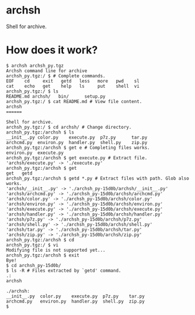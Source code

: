 archsh
======

Shell for archive.

How does it work?
=================

    $ archsh archsh_py.tgz
    Archsh command line for archive
    archsh_py.tgz:/ $ # Complete commands.
    EOF    cd     exit   getd   less   more   pwd    sl
    cat    echo   get    help   ls     put    shell  vi
    archsh_py.tgz:/ $ ls
    README.md archsh/   bin/      setup.py
    archsh_py.tgz:/ $ cat README.md # View file content.
    archsh
    ======
    
    Shell for archive.
    archsh_py.tgz:/ $ cd archsh/ # Change directory.
    archsh_py.tgz:/archsh $ ls
    __init__.py color.py    execute.py  p7z.py      tar.py
    archcmd.py  environ.py  handler.py  shell.py    zip.py
    archsh_py.tgz:/archsh $ get e # Completing files works.
    environ.py  execute.py
    archsh_py.tgz:/archsh $ get execute.py # Extract file.
    'archsh/execute.py' -> './execute.py'
    archsh_py.tgz:/archsh $ get
    get   getd
    archsh_py.tgz:/archsh $ getd *.py # Extract files with path. Glob also works.
    'archsh/__init__.py' -> './archsh_py-15d0b/archsh/__init__.py'
    'archsh/archcmd.py' -> './archsh_py-15d0b/archsh/archcmd.py'
    'archsh/color.py' -> './archsh_py-15d0b/archsh/color.py'
    'archsh/environ.py' -> './archsh_py-15d0b/archsh/environ.py'
    'archsh/execute.py' -> './archsh_py-15d0b/archsh/execute.py'
    'archsh/handler.py' -> './archsh_py-15d0b/archsh/handler.py'
    'archsh/p7z.py' -> './archsh_py-15d0b/archsh/p7z.py'
    'archsh/shell.py' -> './archsh_py-15d0b/archsh/shell.py'
    'archsh/tar.py' -> './archsh_py-15d0b/archsh/tar.py'
    'archsh/zip.py' -> './archsh_py-15d0b/archsh/zip.py'
    archsh_py.tgz:/archsh $ cd
    archsh_py.tgz:/ $ vi
    Modifying file is not supported yet...
    archsh_py.tgz:/archsh $ exit
    Bye!
    $ cd archsh_py-15d0b/
    $ ls -R # Files extracted by `getd' command.
    .:
    archsh
    
    ./archsh:
    __init__.py  color.py	 execute.py  p7z.py    tar.py
    archcmd.py   environ.py  handler.py  shell.py  zip.py
    $
